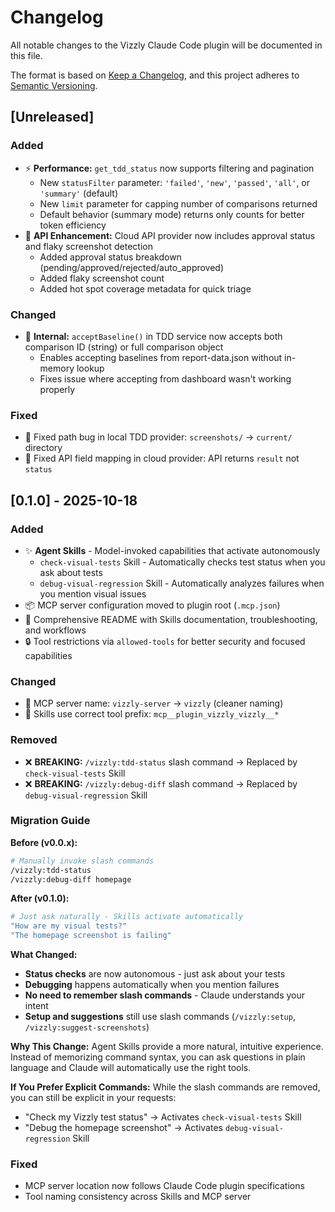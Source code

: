 # Changelog

All notable changes to the Vizzly Claude Code plugin will be documented in this file.

The format is based on [Keep a Changelog](https://keepachangelog.com/en/1.0.0/),
and this project adheres to [Semantic Versioning](https://semver.org/spec/v2.0.0.html).

## [Unreleased]

### Added
- ⚡️ **Performance:** `get_tdd_status` now supports filtering and pagination
  - New `statusFilter` parameter: `'failed'`, `'new'`, `'passed'`, `'all'`, or `'summary'` (default)
  - New `limit` parameter for capping number of comparisons returned
  - Default behavior (summary mode) returns only counts for better token efficiency
- 🔧 **API Enhancement:** Cloud API provider now includes approval status and flaky screenshot detection
  - Added approval status breakdown (pending/approved/rejected/auto_approved)
  - Added flaky screenshot count
  - Added hot spot coverage metadata for quick triage

### Changed
- 🔧 **Internal:** `acceptBaseline()` in TDD service now accepts both comparison ID (string) or full comparison object
  - Enables accepting baselines from report-data.json without in-memory lookup
  - Fixes issue where accepting from dashboard wasn't working properly

### Fixed
- 🐛 Fixed path bug in local TDD provider: `screenshots/` → `current/` directory
- 🐛 Fixed API field mapping in cloud provider: API returns `result` not `status`

## [0.1.0] - 2025-10-18

### Added
- ✨ **Agent Skills** - Model-invoked capabilities that activate autonomously
  - `check-visual-tests` Skill - Automatically checks test status when you ask about tests
  - `debug-visual-regression` Skill - Automatically analyzes failures when you mention visual issues
- 📦 MCP server configuration moved to plugin root (`.mcp.json`)
- 📝 Comprehensive README with Skills documentation, troubleshooting, and workflows
- 🔒 Tool restrictions via `allowed-tools` for better security and focused capabilities

### Changed
- 🔧 MCP server name: `vizzly-server` → `vizzly` (cleaner naming)
- 🔧 Skills use correct tool prefix: `mcp__plugin_vizzly_vizzly__*`

### Removed
- ❌ **BREAKING:** `/vizzly:tdd-status` slash command → Replaced by `check-visual-tests` Skill
- ❌ **BREAKING:** `/vizzly:debug-diff` slash command → Replaced by `debug-visual-regression` Skill

### Migration Guide

**Before (v0.0.x):**
```bash
# Manually invoke slash commands
/vizzly:tdd-status
/vizzly:debug-diff homepage
```

**After (v0.1.0):**
```bash
# Just ask naturally - Skills activate automatically
"How are my visual tests?"
"The homepage screenshot is failing"
```

**What Changed:**
- **Status checks** are now autonomous - just ask about your tests
- **Debugging** happens automatically when you mention failures
- **No need to remember slash commands** - Claude understands your intent
- **Setup and suggestions** still use slash commands (`/vizzly:setup`, `/vizzly:suggest-screenshots`)

**Why This Change:**
Agent Skills provide a more natural, intuitive experience. Instead of memorizing command syntax, you can ask questions in plain language and Claude will automatically use the right tools.

**If You Prefer Explicit Commands:**
While the slash commands are removed, you can still be explicit in your requests:
- "Check my Vizzly test status" → Activates `check-visual-tests` Skill
- "Debug the homepage screenshot" → Activates `debug-visual-regression` Skill

### Fixed
- MCP server location now follows Claude Code plugin specifications
- Tool naming consistency across Skills and MCP server
